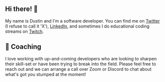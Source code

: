 ## Hi there! 👋

My name is Dustin and I'm a software developer. You can find me on [Twitter](https://x.com/mdwheele) (I refuse to call it 'X'), [LinkedIn](https://www.linkedin.com/in/mdwheele), and sometimes I do educational coding streams on [Twitch](https://twitch.tv/mdwheele).

## 💪 Coaching

I love working with up-and-coming developers who are looking to sharpen their skill-set or have been trying to break into the field. Please feel free to reach out and we can arrange a call over Zoom or Discord to chat about what's got you stumped at the moment!

